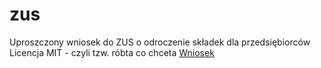 # zus
Uproszczony wniosek do ZUS o odroczenie składek dla przedsiębiorców
Licencja MIT - czyli tzw. róbta co chceta
[Wniosek](zus%20wniosek.jpg)
